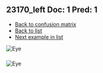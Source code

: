 ## 23170_left Doc: 1 Pred: 1
- [Back to confusion matrix](https://github.com/juliandewit/kaggle_retinopathy/blob/master/matrix.md)
- [Back to list](https://github.com/juliandewit/kaggle_retinopathy/blob/master/lists/11/list.md)
- [Next example in list](https://github.com/juliandewit/kaggle_retinopathy/blob/master/lists/11/23/23306_right.md)

![Eye](https://retinopaty.blob.core.windows.net/size1024/23170_left_1.jpeg)

### 

![Eye]()
